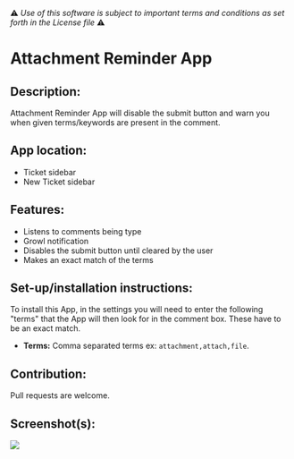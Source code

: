 :warning: *Use of this software is subject to important terms and conditions as set forth in the License file* :warning:

# Attachment Reminder App

## Description:

Attachment Reminder App will disable the submit button and warn you when given terms/keywords are present in the comment.

## App location:

* Ticket sidebar
* New Ticket sidebar

## Features:

* Listens to comments being type
* Growl notification
* Disables the submit button until cleared by the user
* Makes an exact match of the terms

## Set-up/installation instructions:

To install this App, in the settings you will need to enter the following "terms" that the App will then look for in the comment box. These have to be an exact match.

* **Terms:** Comma separated terms ex: `attachment,attach,file`.

## Contribution:

Pull requests are welcome.

## Screenshot(s):

![](http://f.cl.ly/items/2w393y3U452G2g1J0E0b/app.gif)
